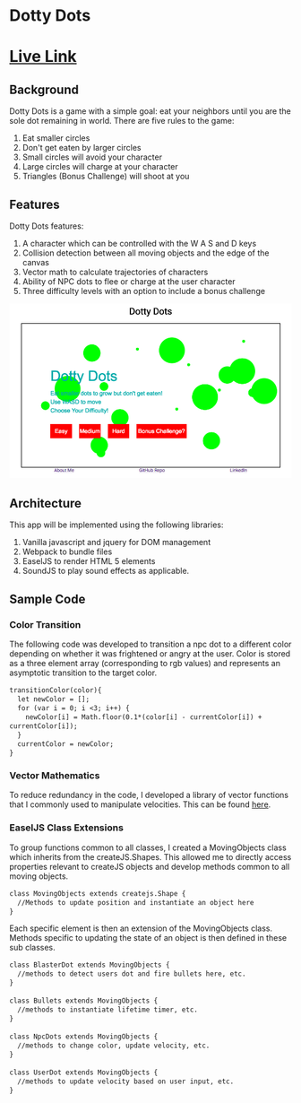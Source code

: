 # Dotty Dots
# [Live Link](http://tianjyang.github.io)
## Background
Dotty Dots is a game with a simple goal: eat your neighbors until you are the sole dot remaining in world. There are five rules to the game:

1. Eat smaller circles
1. Don't get eaten by larger circles
1. Small circles will avoid your character
1. Large circles will charge at your character
1. Triangles (Bonus Challenge) will shoot at you


## Features
Dotty Dots features:

1. A character which can be controlled with the W A S and D keys
1. Collision detection between all moving objects and the edge of the canvas
1. Vector math to calculate trajectories of characters
1. Ability of NPC dots to flee or charge at the user character
1. Three difficulty levels with an option to include a bonus challenge



![img](docs/WireFrame.png)

## Architecture
This app will be implemented using the following libraries:

1. Vanilla javascript and jquery for DOM management
1. Webpack to bundle files
1. EaselJS to render HTML 5 elements
1. SoundJS to play sound effects as applicable.

## Sample Code
### Color Transition
The following code was developed to transition a npc dot to a different color depending on whether it was frightened or angry at the user. Color is stored as a three element array (corresponding to rgb values) and represents an asymptotic transition to the target color.
```
transitionColor(color){
  let newColor = [];
  for (var i = 0; i <3; i++) {
    newColor[i] = Math.floor(0.1*(color[i] - currentColor[i]) + currentColor[i]);
  }
  currentColor = newColor;
}
```

### Vector Mathematics
To reduce redundancy in the code, I developed a library of vector functions that I commonly used to manipulate velocities. This can be found [here](assets/utils.js).

### EaselJS Class Extensions
To group functions common to all classes, I created a MovingObjects class which inherits from the createJS.Shapes. This allowed me to directly access properties relevant to createJS objects and develop methods common to all moving objects.
```
class MovingObjects extends createjs.Shape {
  //Methods to update position and instantiate an object here
}
```
Each specific element is then an extension of the MovingObjects class. Methods specific to updating the state of an object is then defined in these sub classes.
```
class BlasterDot extends MovingObjects {
  //methods to detect users dot and fire bullets here, etc.
}

class Bullets extends MovingObjects {
  //methods to instantiate lifetime timer, etc.
}

class NpcDots extends MovingObjects {
  //methods to change color, update velocity, etc.
}

class UserDot extends MovingObjects {
  //methods to update velocity based on user input, etc.
}

```
